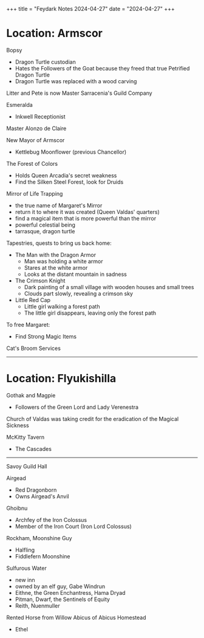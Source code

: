 +++
title = "Feydark Notes 2024-04-27"
date = "2024-04-27"
+++

# Location: Armscor

Bopsy
 - Dragon Turtle custodian
 - Hates the Followers of the Goat because they freed that true Petrified Dragon Turtle
 - Dragon Turtle was replaced with a wood carving

Litter and Pete is now Master Sarracenia's Guild Company

Esmeralda
 - Inkwell Receptionist

Master Alonzo de Claire

New Mayor of Armscor
  - Kettlebug Moonflower (previous Chancellor)
  
The Forest of Colors
  - Holds Queen Arcadia's secret weakness
  - Find the Silken Steel Forest, look for Druids

Mirror of Life Trapping
  - the true name of Margaret's Mirror
  - return it to where it was created (Queen Valdas' quarters)
  - find a magical item that is more powerful than the mirror
  - powerful celestial being
  - tarrasque, dragon turtle

Tapestries, quests to bring us back home:
  - The Man with the Dragon Armor
    - Man was holding a white armor
    - Stares at the white armor
    - Looks at the distant mountain in sadness
  - The Crimson Knight
    - Dark painting of a small village with wooden houses and small trees
    - Clouds part slowly, revealing a crimson sky
  - Little Red Cap
    - Little girl walking a forest path
    - The little girl disappears, leaving only the forest path
  
To free Margaret:
  - Find Strong Magic Items

Cat's Broom Services

___

# Location: Flyukishilla

Gothak and Magpie
  - Followers of the Green Lord and Lady Verenestra

Church of Valdas was taking credit for the eradication of the Magical Sickness

McKitty Tavern
 - The Cascades

___

Savoy Guild Hall


Airgead
  - Red Dragonborn
  - Owns Airgead's Anvil

Ghoibnu
  - Archfey of the Iron Colossus
  - Member of the Iron Court (Iron Lord Colossus)


Rockham, Moonshine Guy
  - Halfling
  - Fiddlefern Moonshine

Sulfurous Water
  - new inn
  - owned by an elf guy, Gabe Windrun
  - Eithne, the Green Enchantress, Hama Dryad
  - Pitman, Dwarf, the Sentinels of Equity
  - Reith, Nuenmuller

Rented Horse from Willow Abicus of Abicus Homestead
  - Ethel

